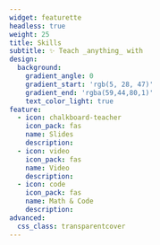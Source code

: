 ```yaml
---
widget: featurette
headless: true
weight: 25
title: Skills
subtitle: ✨ Teach _anything_ with
design: 
  background:
    gradient_angle: 0
    gradient_start: 'rgb(5, 28, 47)'
    gradient_end: 'rgba(59,44,80,1)'
    text_color_light: true
feature:
  - icon: chalkboard-teacher
    icon_pack: fas
    name: Slides
    description: 
  - icon: video
    icon_pack: fas
    name: Video
    description: 
  - icon: code
    icon_pack: fas
    name: Math & Code
    description: 
advanced:
  css_class: transparentcover
---
```

